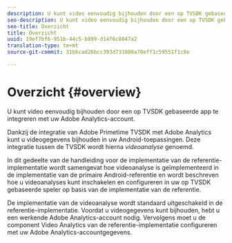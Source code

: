 ```yaml
---
description: U kunt video eenvoudig bijhouden door een op TVSDK gebaseerde app te integreren met uw Adobe Analytics-account.
seo-description: U kunt video eenvoudig bijhouden door een op TVSDK gebaseerde app te integreren met uw Adobe Analytics-account.
seo-title: Overzicht
title: Overzicht
uuid: 19ef7bf6-951b-44c5-b899-d14f6c8047a2
translation-type: tm+mt
source-git-commit: 31b6cad26bcc393d731080a70eff1c59551f1c8e

---
```



# Overzicht {#overview}

U kunt video eenvoudig bijhouden door een op TVSDK gebaseerde app te integreren met uw Adobe Analytics-account.

Dankzij de integratie van Adobe Primetime TVSDK met Adobe Analytics kunt u videogegevens bijhouden in uw Android-toepassingen. Deze integratie tussen de TVSDK wordt hierna *videoanalyse* genoemd.

In dit gedeelte van de handleiding voor de implementatie van de referentie-implementatie wordt samengevat hoe videoanalyse is geïmplementeerd in de implementatie van de primaire Android-referentie en wordt beschreven hoe u videoanalyses kunt inschakelen en configureren in uw op TVSDK gebaseerde speler op basis van de implementatie van de referentie.

De implementatie van de videoanalyse wordt standaard uitgeschakeld in de referentie-implementatie. Voordat u videogegevens kunt bijhouden, hebt u een werkende Adobe Analytics-account nodig. Vervolgens moet u de component Video Analytics van de referentie-implementatie configureren met uw Adobe Analytics-accountgegevens.
